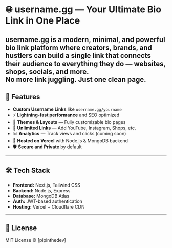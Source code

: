 # 🌐 username.gg — Your Ultimate Bio Link in One Place

**username.gg** is a modern, minimal, and powerful **bio link platform** where creators, brands, and hustlers can build a single link that connects their audience to everything they do — websites, shops, socials, and more.  
No more link juggling. Just one clean page.
---

## 🚀 Features

- **Custom Username Links** like `username.gg/yourname`
- ⚡ **Lightning-fast performance** and SEO optimized
- 🎨 **Themes & Layouts** — Fully customizable bio pages
- 🔗 **Unlimited Links** — Add YouTube, Instagram, Shops, etc.
- 📊 **Analytics** — Track views and clicks (coming soon)
- 💾 **Hosted on Vercel** with Node.js & MongoDB backend
- 🛡️ **Secure and Private** by default

---

## 🛠️ Tech Stack

- **Frontend:** Next.js, Tailwind CSS
- **Backend:** Node.js, Express
- **Database:** MongoDB Atlas
- **Auth:** JWT-based authentication
- **Hosting:** Vercel + Cloudflare CDN

---

## 📝 License

MIT License © [pipinthedev]
